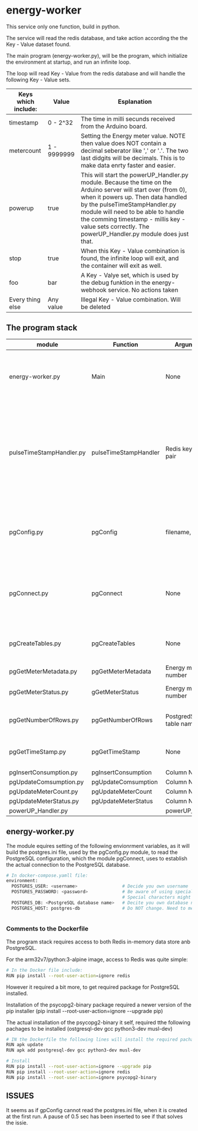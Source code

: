 # energy-worker

This service only one function, build in python.

The service will read the redis database, and take action according the the Key - Value dataset found.

The main program (energy-worker.py), will be the program, which initialize the environment at startup, and run an infinite loop.

The loop will read Key - Value from the redis database and will handle the following Key - Value sets.

| Keys which include: | Value | Esplanation |
|----|----|----|
| timestamp | 0 - 2^32 | The time in milli secunds received from the Arduino board. |
| metercount | 1 - 9999999 | Setting the Energy meter value. NOTE then value does NOT contain a decimal seberator like ',' or '.'. The two last didgits will be decimals. This is to make data enrty faster and easier. |
| powerup | true | This will start the powerUP_Handler.py module. Because the time on the Arduino server will start over (from 0), when it powers up. Then data handled by the pulseTimeStampHandler.py module will need to be able to handle the comming timestamp - millis key - value sets correctly. The powerUP_Handler.py module does just that. |
| stop | true | When this Key - Value combination is found, the infinite loop will exit, and the container will exit as well. |
| foo | bar | A Key - Valye set, which is used by the debug funktion in the energy-webhook service. No actions taken |
| Every thing else | Any value | Illegal Key - Value combination. Will be deleted |

## The program stack

| module | Function | Arguments | Returns | Description
|----|----|----|----|----|
| energy-worker.py | Main | None | -  | Runs  the infinite loop. Verify redis Key - Value pair and run required process |
| pulseTimeStampHandler.py | pulseTimeStampHandler | Redis key - value pair | -  | Calculate Energy meter counts, kWh and power comsumption. Update respective tables in PostgreSQL for further analysis, done by grafana    |
| pgConfig.py | pgConfig | filename, section   | parameters for psycopg2.connect   | Read the postgres.ini file and returne the parameters used by the pgConnect function |
| pgConnect.py | pgConnect | None   | true / false | Connect to the PostsgreSQL database, and verify if the required tables are avalable |
| pgCreateTables.py | pgCreateTables | None   | -  | Create required tables in the PostgreSQL database. |
| pgGetMeterMetadata.py | pgGetMeterMetadata | Energy meter number |Energy Metadata | Returns meta data.    |
| pgGetMeterStatus.py | gGetMeterStatus | Energy meter number | Data from the meter-status table.   |    |
| pgGetNumberOfRows.py | pgGetNumberOfRows | PostgredSQL table name | Number of rows | Used my index.py to buld the page. |
| pgGetTimeStamp.py | pgGetTimeStamp | None | System time from the PostgreSQL service   | Used for every entry done, as a reference.  |
| pgInsertConsumption.py | pgInsertConsumption | Column Names |    |    |
| pgUpdateComsumption.py | pgUpdateComsumption | Column Names |    |    |
| pgUpdateMeterCount.py | pgUpdateMeterCount  | Column Names |    |    |
| pgUpdateMeterStatus.py | pgUpdateMeterStatus | Column Names |    |    |
| powerUP_Handler.py |    | powerUP_Handler   | None |    |


## energy-worker.py 

The module  equires setting of the following envionrment variables, as it will build the postgres.ini file, used by the pgConfig.py module, to read the PostgreSQL configuration, which the module pgConnect, uses to establish the actual connection to the PostgreSQL database.

````bash
# In docker-compose.yamll file:
environment:
  POSTGRES_USER: <username>                 # Decide you own username
  POSTGRES_PASSWORD: <password>             # Be aware of using special characteres. 
                                            # Special characters might be interpreted in various ways be the OS. 
  POSTGRES_DB: <PostgreSQL database name>   # Decite you own database name
  POSTGRES_HOST: postgres-db                # Do NOT change. Need to med the same as the service name for the postgres image
 
````



### Comments to the Dockerfile

The program stack requires access to both Redis in-memory data store anb PostgreSQL. 

For the arm32v7/python:3-alpine image, access to Redis was quite simple:

````bash
# In the Docker file include:
RUN pip install --root-user-action=ignore redis
````

However it required a bit more, to get required package for PostgreSQL installed.

Installation of the psycopg2-binary package required a newer version of the pip installer (pip install --root-user-action=ignore --upgrade pip)

The actual installation of the psycopg2-binary it self, required tthe following pachages to be installed (ostgresql-dev gcc python3-dev musl-dev)

````bash
# IN the Dockerfile the following lines will install the required pachages for Radis and PostgreSQL
RUN apk update
RUN apk add postgresql-dev gcc python3-dev musl-dev

# Install 
RUN pip install --root-user-action=ignore --upgrade pip
RUN pip install --root-user-action=ignore redis
RUN pip install --root-user-action=ignore psycopg2-binary
````

## ISSUES

It seems as if gpConfig cannot read the postgres.ini file, when it is created at the first run. A pause of 0.5 sec has been inserted to see if that solves the issie.
